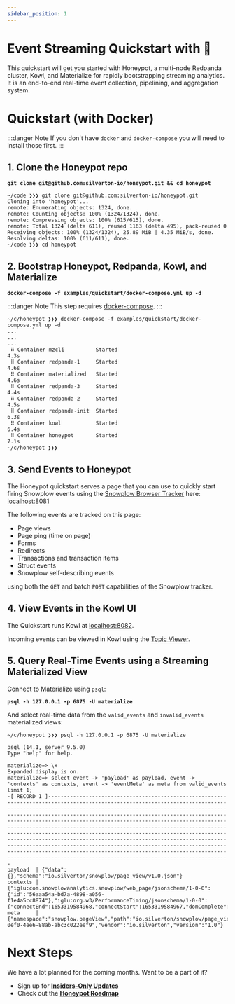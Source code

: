 ```yaml
---
sidebar_position: 1
---
```


# Event Streaming Quickstart with 🍯

This quickstart will get you started with Honeypot, a multi-node Redpanda cluster, Kowl, and Materialize for rapidly bootstrapping streaming analytics. It is an end-to-end real-time event collection, pipelining, and aggregation system.

# Quickstart (with Docker)

:::danger Note
If you don't have `docker` and `docker-compose` you will need to install those first.
:::


## 1. Clone the Honeypot repo

**`git clone git@github.com:silverton-io/honeypot.git && cd honeypot`**


```
~/code ❯❯❯ git clone git@github.com:silverton-io/honeypot.git
Cloning into 'honeypot'...
remote: Enumerating objects: 1324, done.
remote: Counting objects: 100% (1324/1324), done.
remote: Compressing objects: 100% (615/615), done.
remote: Total 1324 (delta 611), reused 1163 (delta 495), pack-reused 0
Receiving objects: 100% (1324/1324), 25.89 MiB | 4.35 MiB/s, done.
Resolving deltas: 100% (611/611), done.
~/code ❯❯❯ cd honeypot
```

## 2. Bootstrap Honeypot, Redpanda, Kowl, and Materialize

**`docker-compose -f examples/quickstart/docker-compose.yml up -d`**

:::danger Note
This step requires [docker-compose](https://docs.docker.com/compose/).
:::


```
~/c/honeypot ❯❯❯ docker-compose -f examples/quickstart/docker-compose.yml up -d
...
...
...
 ⠿ Container mzcli          Started                                                                                                        4.3s
 ⠿ Container redpanda-1     Started                                                                                                        4.6s
 ⠿ Container materialized   Started                                                                                                        4.6s
 ⠿ Container redpanda-3     Started                                                                                                        4.4s
 ⠿ Container redpanda-2     Started                                                                                                        4.5s
 ⠿ Container redpanda-init  Started                                                                                                        6.3s
 ⠿ Container kowl           Started                                                                                                        6.4s
 ⠿ Container honeypot       Started                                                                                                        7.1s
~/c/honeypot ❯❯❯
```


## 3. Send Events to Honeypot

The Honeypot quickstart serves a page that you can use to quickly start firing Snowplow events using the [Snowplow Browser Tracker](https://docs.snowplowanalytics.com/docs/collecting-data/collecting-from-own-applications/javascript-trackers/javascript-tracker/javascript-tracker-v3/) here: [localhost:8081](http://localhost:8081/)

The following events are tracked on this page:

  - Page views
  - Page ping (time on page)
  - Forms
  - Redirects
  - Transactions and transaction items
  - Struct events
  - Snowplow self-describing events

using both the `GET` and batch `POST` capabilities of the Snowplow tracker.


## 4. View Events in the Kowl UI

The Quickstart runs Kowl at [localhost:8082](http://localhost:8082).

Incoming events can be viewed in Kowl using the [Topic Viewer](http://localhost:8082/topics/hpt-invalid?o=-1&p=-1&q&s=50#messages).


## 5. Query Real-Time Events using a Streaming Materialized View

Connect to Materialize using `psql`:

**`psql -h 127.0.0.1 -p 6875 -U materialize`**


And select real-time data from the `valid_events` and `invalid_events` materialized views:

```
~/c/honeypot ❯❯❯ psql -h 127.0.0.1 -p 6875 -U materialize

psql (14.1, server 9.5.0)
Type "help" for help.

materialize=> \x
Expanded display is on.
materialize=> select event -> 'payload' as payload, event -> 'contexts' as contexts, event -> 'eventMeta' as meta from valid_events limit 1;
-[ RECORD 1 ]--------------------------------------------------------------------------------------------------------------------------------------------------------------------------------------------------------------------------------------------------------------------------------------------------------------------------------------------------------------------------------------------------------------------------------------------------------------------------------------------------------------------------------------------------------------------------------------------------------------------------------------------------------------------------------------------------------------------------------------------------------------------------------------
payload  | {"data":{},"schema":"io.silverton/snowplow/page_view/v1.0.json"}
contexts | {"iglu:com.snowplowanalytics.snowplow/web_page/jsonschema/1-0-0":{"id":"56aaa54a-bd7a-4898-a056-f1e4a5cc8874"},"iglu:org.w3/PerformanceTiming/jsonschema/1-0-0":{"connectEnd":1653319584968,"connectStart":1653319584967,"domComplete":1653319585324,"domContentLoadedEventEnd":1653319585302,"domContentLoadedEventStart":1653319585301,"domInteractive":1653319585293,"domLoading":1653319585038,"domainLookupEnd":1653319584967,"domainLookupStart":1653319584967,"fetchStart":1653319584967,"loadEventEnd":1653319585325,"loadEventStart":1653319585324,"navigationStart":1653319584980,"redirectEnd":0,"redirectStart":0,"requestStart":1653319584994,"responseEnd":1653319585029,"responseStart":1653319585028,"secureConnectionStart":0,"unloadEventEnd":0,"unloadEventStart":0}}
meta     | {"namespace":"snowplow.pageView","path":"io.silverton/snowplow/page_view/v1.0.json","protocol":"snowplow","uuid":"23edc1db-0ef0-4ee6-88ab-abc3c022eef9","vendor":"io.silverton","version":"1.0"}
```

# Next Steps

We have a lot planned for the coming months. Want to be a part of it?

- Sign up for **[Insiders-Only Updates](/insiders-only)**
- Check out the **[Honeypot Roadmap](/introduction/roadmap)**

<!-- 

# Component Overview

## Honeypot

Honeypot is a multi-protocol event collection, validation, and routing system.

**Want to track Snowplow events?** Think Honeypot.

**Want to track Cloudevents?** Think Honeypot.

**Have a more custom, self-describing event implementation?** Think Honeypot.

## Redpanda

Redpanda is Kafka-compatible streaming platform, with 100% less Zookeeper and JVM. It is blazing fast, quick to set up, and incredibly operator-oriented.

This example uses a three-node Redpanda cluster as the streaming interface between Honeypot and Materialize.

Redpanda docs can be found here: [docs.redpanda.com](https://docs.redpanda.com/).


![redpanda](../img/redpanda.svg)

## Kowl

Kowl is a very useful UI for Kafka cluster visibility, schema discovery, and other administrative tasks.

Honeypot quickstart uses it to quickly visualize and verify data flowing through Redpanda (on its way to Materialize).

More on Kowl can be found here: [cloudhut.dev](https://cloudhut.dev/)

![kowl](../img/kowl.png)

## Materialize

[Materialize](https://materialize.com/docs/) is a streaming, SQL-based materialized view engine based on [Differential dataflow](https://github.com/frankmcsherry/differential-dataflow).

This example uses Materialize to create real-time aggregates and activity funnels by streaming data from Honeypot, through Redpanda, into a Materialize Source, before aggregating in a materialized view.

![materialize](../img/materialize.png)
 -->
